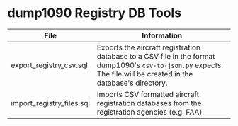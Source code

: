 # dump1090 Registry DB Tools

File | Information
---- | -----------
export_registry_csv.sql | Exports the aircraft registration database to a CSV file in the format dump1090's `csv-to-json.py` expects.  The file will be created in the database's directory.
import_registry_files.sql | Imports CSV formatted aircraft registration databases from the registration agencies (e.g. FAA).
